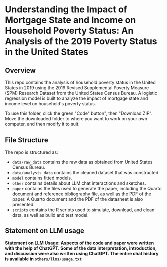 # Understanding the Impact of Mortgage State and Income on Household Poverty Status: An Analysis of the 2019 Poverty Status in the United States

## Overview
This repo contains the analysis of household poverty status in the United States in 2019 using the 2019 Revised Supplemental Poverty Measure (SPM) Research Dataset from the United States Census Bureau. A logistic regression model is built to analyze the impact of mortgage state and income level on household's poverty status.

To use this folder, click the green "Code" button", then "Download ZIP". Move the downloaded folder to where you want to work on your own computer, and then modify it to suit.

## File Structure

The repo is structured as:
-   `data/raw_data` contains the raw data as obtained from United States Census Bureau.
-   `data/analysis_data` contains the cleaned dataset that was constructed.
-   `model` contains fitted models.
-   `other` contains details about LLM chat interactions and sketches.
-   `paper` contains the files used to generate the paper, including the Quarto document and reference bibliography file, as well as the PDF of the paper. A Quarto document and the PDF of the datasheet is also presented.
-   `scripts` contains the R scripts used to simulate, download, and clean data, as well as build and test model.

## Statement on LLM usage

**Statement on LLM Usage: Aspects of the code and paper were written with the help of ChatGPT. Some of the data interpretation, introduction, and discussion were also written using ChatGPT. The entire chat history is available in `others/llms/usage.txt`**

